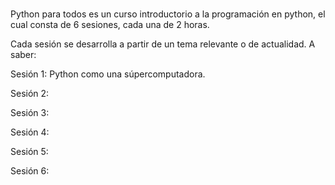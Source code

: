 <h1> </h1>


Python para todos es un curso introductorio a la programación en python, el cual consta de 6 sesiones, cada una de 2 horas.

Cada sesión se desarrolla a partir de un tema relevante o de actualidad. A saber:

Sesión 1: Python como una súpercomputadora.

Sesión 2:

Sesión 3:

Sesión 4:

Sesión 5:

Sesión 6:
